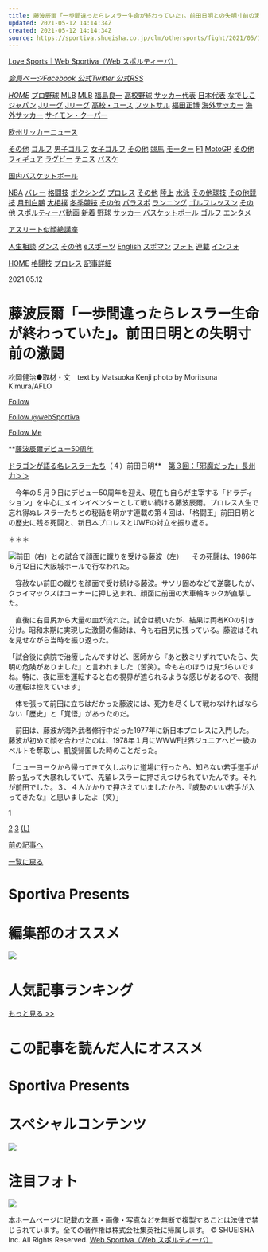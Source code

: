 ```yaml
---
title: 藤波辰爾「一歩間違ったらレスラー生命が終わっていた」。前田日明との失明寸前の激闘｜格闘技｜集英社 スポルティーバ 公式サイト web Sportiva
updated: 2021-05-12 14:14:34Z
created: 2021-05-12 14:14:34Z
source: https://sportiva.shueisha.co.jp/clm/othersports/fight/2021/05/12/35/
---
```


[Love Sports｜Web Sportiva（Web スポルティーバ）](https://sportiva.shueisha.co.jp/)

[*会員ページ*](https://sportiva.shueisha.co.jp/about_members/)[*Facebook 公式*](https://www.facebook.com/websportiva2002)[*Twitter 公式*](https://twitter.com/websportiva/)[*RSS*](https://sportiva.shueisha.co.jp/rss.xml)

[*HOME*](https://sportiva.shueisha.co.jp/)
[プロ野球](https://sportiva.shueisha.co.jp/clm/baseball/npb/)
[MLB](https://sportiva.shueisha.co.jp/clm/baseball/mlb/)
[MLB](https://sportiva.shueisha.co.jp/clm/baseball/mlb/mlb/)
[福島良一](https://sportiva.shueisha.co.jp/clm/baseball/mlb/fukushima/)
[高校野球](https://sportiva.shueisha.co.jp/clm/baseball/hs_other/)
[サッカー代表](https://sportiva.shueisha.co.jp/clm/football/jfootball/)
[日本代表](https://sportiva.shueisha.co.jp/clm/football/jfootball/nationalteam/)
[なでしこジャパン](https://sportiva.shueisha.co.jp/clm/football/jfootball/nadeshiko/)
[Jリーグ](https://sportiva.shueisha.co.jp/clm/football/jleague_other/)
[Jリーグ](https://sportiva.shueisha.co.jp/clm/football/jleague_other/jleague/)
[高校・ユース](https://sportiva.shueisha.co.jp/clm/football/jleague_other/hs_youth/)
[フットサル](https://sportiva.shueisha.co.jp/clm/football/jleague_other/futsal/)
[福田正博](https://sportiva.shueisha.co.jp/clm/football/jleague_other/fukuda/)
[海外サッカー](https://sportiva.shueisha.co.jp/clm/football/wfootball/)
[海外サッカー](https://sportiva.shueisha.co.jp/clm/football/wfootball/world/)
[サイモン・クーパー](https://sportiva.shueisha.co.jp/clm/football/wfootball/simon/)

[欧州サッカーニュース](https://sportiva.shueisha.co.jp/clm/football/wfootball/eurofootballnews/)

[その他](https://sportiva.shueisha.co.jp/clm/football/wfootball/other/)
[ゴルフ](https://sportiva.shueisha.co.jp/clm/golf/golf/)
[男子ゴルフ](https://sportiva.shueisha.co.jp/clm/golf/golf/man/)
[女子ゴルフ](https://sportiva.shueisha.co.jp/clm/golf/golf/woman/)
[その他](https://sportiva.shueisha.co.jp/clm/golf/golf/other/)
[競馬](https://sportiva.shueisha.co.jp/clm/keiba/keiba/)
[モーター](https://sportiva.shueisha.co.jp/clm/motorsports/motorsports/)
[F1](https://sportiva.shueisha.co.jp/clm/motorsports/motorsports/f1/)
[MotoGP](https://sportiva.shueisha.co.jp/clm/motorsports/motorsports/motogp/)
[その他](https://sportiva.shueisha.co.jp/clm/motorsports/motorsports/other/)
[フィギュア](https://sportiva.shueisha.co.jp/clm/othersports/figure/)
[ラグビー](https://sportiva.shueisha.co.jp/clm/otherballgame/rugby/)
[テニス](https://sportiva.shueisha.co.jp/clm/otherballgame/tennis/)
[バスケ](https://sportiva.shueisha.co.jp/clm/otherballgame/basketball/)

[国内バスケットボール](https://sportiva.shueisha.co.jp/clm/otherballgame/basketball/basketball/)

[NBA](https://sportiva.shueisha.co.jp/clm/otherballgame/basketball/nba/)
[バレー](https://sportiva.shueisha.co.jp/clm/otherballgame/volleyball/)
[格闘技](https://sportiva.shueisha.co.jp/clm/othersports/fight/)
[ボクシング](https://sportiva.shueisha.co.jp/clm/othersports/fight/boxing/)
[プロレス](https://sportiva.shueisha.co.jp/clm/othersports/fight/prowrestling/)
[その他](https://sportiva.shueisha.co.jp/clm/othersports/fight/other/)
[陸上](https://sportiva.shueisha.co.jp/clm/othersports/rikujo/)
[水泳](https://sportiva.shueisha.co.jp/clm/othersports/swim/)
[その他球技](https://sportiva.shueisha.co.jp/clm/otherballgame/other/)
[その他競技](https://sportiva.shueisha.co.jp/clm/othersports/other/)
[月刊白鵬](https://sportiva.shueisha.co.jp/clm/othersports/other/hakuho/)
[大相撲](https://sportiva.shueisha.co.jp/clm/othersports/other/sumo/)
[冬季競技](https://sportiva.shueisha.co.jp/clm/othersports/other/wintergame/)
[その他](https://sportiva.shueisha.co.jp/clm/othersports/other/other/)
[パラスポ](https://sportiva.shueisha.co.jp/clm/othersports/para_sports/)
[ランニング](https://sportiva.shueisha.co.jp/dosports/running/)
[ゴルフレッスン](https://sportiva.shueisha.co.jp/dosports/golflesson/)
[その他](https://sportiva.shueisha.co.jp/dosports/other/)
[スポルティーバ動画](https://sportiva.shueisha.co.jp/contents/movie/)
[新着](https://sportiva.shueisha.co.jp/contents/eplayer/news/)
[野球](https://sportiva.shueisha.co.jp/contents/eplayer/baseball/)
[サッカー](https://sportiva.shueisha.co.jp/contents/eplayer/football/)
[バスケットボール](https://sportiva.shueisha.co.jp/contents/eplayer/basketball/)
[ゴルフ](https://sportiva.shueisha.co.jp/contents/eplayer/golf/)
[エンタメ](https://sportiva.shueisha.co.jp/contents/entertainment/)

[アスリート似顔絵講座](https://sportiva.shueisha.co.jp/contents/entertainment/caricature_course/)

[人生相談](https://sportiva.shueisha.co.jp/contents/entertainment/life_counseling/)
[ダンス](https://sportiva.shueisha.co.jp/contents/entertainment/dance/)
[その他](https://sportiva.shueisha.co.jp/contents/entertainment/other/)
[eスポーツ](https://sportiva.shueisha.co.jp/clm/othersports/e_sports/)
[English](https://sportiva.shueisha.co.jp/contents/english/)
[スポマン](https://sportiva.shueisha.co.jp/series/spoman/)
[フォト](https://sportiva.shueisha.co.jp/contents/photo/)
[連載](https://sportiva.shueisha.co.jp/series/)
[インフォ](https://sportiva.shueisha.co.jp/contents/information/)

[HOME](https://sportiva.shueisha.co.jp/)
[格闘技](https://sportiva.shueisha.co.jp/clm/othersports/fight/)
[プロレス](https://sportiva.shueisha.co.jp/clm/othersports/fight/prowrestling/)
[記事詳細](https://sportiva.shueisha.co.jp/clm/othersports/fight/2021/05/12/35/)

2021.05.12

# 藤波辰爾「一歩間違ったらレスラー生命が終わっていた」。前田日明との失明寸前の激闘

松岡健治●取材・文　text by Matsuoka Kenji
photo by Moritsuna Kimura/AFLO

[ Follow](https://www.facebook.com/websportiva2002/)

[ Follow @webSportiva](https://twitter.com/intent/follow?screen_name=websportiva)

[ Follow Me](https://www.instagram.com/websportiva/)

**[藤波辰爾デビュー50周年](https://sportiva.shueisha.co.jp/search_keyword/?SearchWord=%E3%83%89%E3%83%A9%E3%82%B4%E3%83%B3%E3%81%8C%E8%AA%9E%E3%82%8B%E5%90%8D%E3%83%AC%E3%82%B9%E3%83%A9%E3%83%BC%E3%81%9F%E3%81%A1&cx_refAction=cxKeywordLink)

[ドラゴンが語る名レスラーたち](https://sportiva.shueisha.co.jp/search_keyword/?SearchWord=%E3%83%89%E3%83%A9%E3%82%B4%E3%83%B3%E3%81%8C%E8%AA%9E%E3%82%8B%E5%90%8D%E3%83%AC%E3%82%B9%E3%83%A9%E3%83%BC%E3%81%9F%E3%81%A1&cx_refAction=cxKeywordLink)（４）前田日明**　[第３回：「邪魔だった」長州力＞＞](https://sportiva.shueisha.co.jp/clm/othersports/fight/2021/05/11/post_19/)

　今年の５月９日にデビュー50周年を迎え、現在も自らが主宰する「ドラディション」を中心にメインイベンターとして戦い続ける藤波辰爾。プロレス人生で忘れ得ぬレスラーたちとの秘話を明かす連載の第４回は、「格闘王」前田日明との歴史に残る死闘と、新日本プロレスとUWFの対立を振り返る。

＊＊＊

![](https://sportiva.shueisha.co.jp/clm/othersports/fight/2021/images/953b7d528eec25327fbac3a5575dbe97825a2208.jpg)前田（右）との試合で顔面に蹴りを受ける藤波（左）  　その死闘は、1986年６月12日に大阪城ホールで行なわれた。

　容赦ない前田の蹴りを顔面で受け続ける藤波。サソリ固めなどで逆襲したが、クライマックスはコーナーに押し込まれ、顔面に前田の大車輪キックが直撃した。

　直後に右目尻から大量の血が流れた。試合は続いたが、結果は両者KOの引き分け。昭和末期に実現した激闘の傷跡は、今も右目尻に残っている。藤波はそれを見せながら当時を振り返った。

「試合後に病院で治療したんですけど、医師から『あと数ミリずれていたら、失明の危険がありました』と言われました（苦笑）。今も右のほうは見づらいですね。特に、夜に車を運転すると右の視界が遮られるような感じがあるので、夜間の運転は控えています」

　体を張って前田に立ちはだかった藤波には、死力を尽くして戦わなければならない「歴史」と「覚悟」があったのだ。

　前田は、藤波が海外武者修行中だった1977年に新日本プロレスに入門した。藤波が初めて顔を合わせたのは、1978年１月にWWWF世界ジュニアヘビー級のベルトを奪取し、凱旋帰国した時のことだった。

「ニューヨークから帰ってきて久しぶりに道場に行ったら、知らない若手選手が酔っ払って大暴れしていて、先輩レスラーに押さえつけられていたんです。それが前田でした。３、４人かかりで押さえていましたから、『威勢のいい若手が入ってきたな』と思いましたよ（笑）」

 1

 [ 2](https://sportiva.shueisha.co.jp/clm/othersports/fight/2021/05/12/35/index_2.php)  [ 3](https://sportiva.shueisha.co.jp/clm/othersports/fight/2021/05/12/35/index_3.php)  [(L)](https://sportiva.shueisha.co.jp/clm/othersports/fight/2021/05/12/35/index_2.php)

[前の記事へ](https://sportiva.shueisha.co.jp/clm/othersports/fight/2021/05/11/post_19/)

[一覧に戻る](https://sportiva.shueisha.co.jp/clm/othersports/fight/)

# Sportiva Presents

# 編集部のオススメ

[![](https://sportiva.shueisha.co.jp/images/common/bnr_side_kawasaki_jinseisoudan.jpg)](https://eq.shueisha.co.jp/enq/sportiva/jinseisoudan/)

# 人気記事ランキング

[もっと見る >>](https://sportiva.shueisha.co.jp/ranking/)

# この記事を読んだ人にオススメ

# Sportiva Presents

# スペシャルコンテンツ

[![](https://sportiva.shueisha.co.jp/images/common/bnr_side_special.jpg)](https://sportiva.shueisha.co.jp/special/)

# 注目フォト

[![](https://sportiva.shueisha.co.jp/images/common/bnr_side_members.png)](https://sportiva.shueisha.co.jp/about_members/)

本ホームページに記載の文章・画像・写真などを無断で複製することは法律で禁じられています。全ての著作権は株式会社集英社に帰属します。
© SHUEISHA Inc. All Rights Reserved.
[Web Sportiva（Web スポルティーバ）](https://sportiva.shueisha.co.jp/)